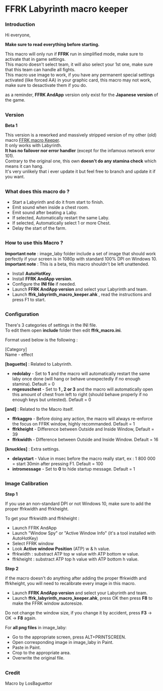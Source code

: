 # FFRK Labyrinth macro keeper

### Introduction

Hi everyone,

**Make sure to read everything before starting.**   

This macro will only run if **FFRK** run in simplified mode, make sure to activate that in game settings.  
This macro doesn't select team, it will also select your 1st one, make sure that this team can handle all fights.   
This macro use image to work, if you have any permanent special settings activated (like forced AA) in your graphic card, this macro may not work, make sure to desactivate them if you do.  

as a reminder, **FFRK AndApp** version only exist for the **Japanese version** of the game.  

##

### Version

**Beta 1**    

This version is a reworked and massively stripped version of my other (old) macro [FFRK macro Keeper](https://github.com/LosBaguettor/ffrkmacrokeeper).  
It only works with Labyrinth.  
**It has no failover nor error handler** (except for the infamous network error 101).  
Contrary to the original one, this own **doesn't do any stamina check** which means it can hang.  
It's very unlikely that i ever update it but feel free to branch and update it if you want.  

##

### What does this macro do ?

- Start a Labyrinth and do it from start to finish.  
- Emit sound when inside a chest room.  
- Emit sound after beating a Laby.  
- If selected, Automatically restart the same Laby.  
- If selected, Automatically select 1 or more Chest.  
- Delay the start of the farm.  

##

### How to use this Macro ? 

**Important note** : image_laby folder include a set of image that should work perfectly if your screen is in 1080p with standard 100% DPI on Windows 10.  
**Important note** : This is a beta, this macro shouldn't be left unattended.  

- Install **AutoHotKey**.  
- Install **FFRK AndApp version**.  
- Configure the **INI file** if needed.  
- Launch **FFRK AndApp version** and select your Labyrinth and team.  
- Launch **ffrk_labyrinth_macro_keeper.ahk** , read the instructions and press F1 to start.  

##

### Configuration

There's 3 categories of settings in the INI file.  
To edit them open **include** folder then edit **ffrk_macro.ini**.  

Format used below is the following :  

[Category]  
Name - effect  

**[baguette]** : Related to Labyrinth.  
- **redolaby** - Set to **1** and the macro will automatically restart the same laby once done (will hang or behave unexpectedly if no enough stamina). Default = 0  
- **rngesuschest** - Set to **1 , 2 or 3** and the macro will automatically open this amount of chest from left to right (should behave properly if no enough keys but untested). Default = 0  

**[and]** : Related to the Macro itself.  
- **ffrkaggro** - Before doing any action, the macro will always re-enforce the focus on FFRK window, highly recommanded. Default = 1  
- **ffrkheight** - Difference between Outside and Inside Window, Default = 39  
- **ffrkwidth** - Difference between Outside and Inside Window. Default = 16  

**[knuckles]** : Extra settings.  
- **delaystart** - Value in msec before the macro really start, ex : 1 800 000 = start 30min after pressing F1. Default = 100  
- **intromessage** - Set to **0** to hide startup message. Default = 1  

##

### Image Calibration

**Step 1**  

If you use an non-standard DPI or not Windows 10, make sure to add the proper ffrkwidth and ffrkheight.  

To get your ffrkwidth and ffrkheight :  
- Launch FFRK AndApp  
- Launch "Window Spy" or "Active Window Info" (it's a tool installed with AutoHotKey)  
- Select FFRK window  
- Look **Active window Position** (ATP) w & h value.  
- ffrkwidth : substract ATP top w value with ATP bottom w value.  
- ffrkheight : substract ATP top h value with ATP bottom h value.  

**Step 2**  

if the macro doesn't do anything after adding the proper ffrkwidth and ffrkheight, you will need to recalibrate every image in this macro.  

- Launch **FFRK AndApp version** and select your Labyrinth and team.  
- Launch **ffrk_labyrinth_macro_keeper.ahk**, press OK then press **F8** to make the FFRK window autoresize.  

Do not change the window size, if you change it by accident, press **F3** -> OK -> **F8** again.  

For **all png files** in image_laby:  

- Go to the appropriate screen, press ALT+PRINTSCREEN.  
- Open corresponding image in image_laby in Paint.  
- Paste in Paint.  
- Crop to the appropriate area.  
- Overwrite the original file.  

##

### Credit

Macro by LosBaguettor  

